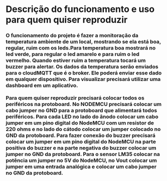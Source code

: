 # Descrição do funcionamento e uso para quem quiser reproduzir

<h3>O funcionamento do projeto é fazer a monitoração da temperatura ambiente de um local, mostrando se ela está boa, regular, ruim com os leds.Para temperatura boa mostrará no led verde, para regular o led amarelo e para ruim o led vermelho. Quando estiver ruim a temperatura tocará um buzzer para alertar.
Os dados da temperatura serão enviados para o cloudMQTT que é o broker. Ele poderá enviar esse dado em qualquer dispositivo. Para visualizar precisará utilizar uma dashboard em um aplicativo.
<br><br>
Para quem quiser reproduzir precisará colocar todos os periféricos na protoboard. No NODEMCU precisará colocar um cabo jumper no GND para a protoboard  que alimentará todos periféricos. Para cada LED no lado do ânodo colocar um cabo jumper em um pino digital do NodeMCU com um resistor de 220 ohms e no lado do cátodo colocar um jumper colocado no GND da protoboard. 
Para fazer conexão do buzzer precisará colocar um jumper em um pino digital do NodeMCU na parte positiva do buzzer e na parte negativa do buzzer colocar um jumper no GND da protoboard. 
Para o sensor LM35 colocar na potência um jumper no 5V do NodeMCU, no Vout colocar um jumper em uma entrada analógica e colocar um cabo jumper no GND da protoboard.</h3>
